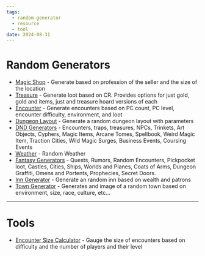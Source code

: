 ```yaml
---
tags:
  - random-generator
  - resource
  - tool
date: 2024-08-31
---
```


# Random Generators

- [Magic Shop](https://donjon.bin.sh/5e/magic/shop.html) - Generate based on profession of the seller and the size of the location
- [Treasure](https://donjon.bin.sh/5e/random/#type=treasure;treasure-cr=10;treasure-loot_type=individual_treasure) - Generate loot based on CR. Provides options for just gold, gold and items, just and treasure hoard versions of each
- [Encounter](https://donjon.bin.sh/5e/random/#type=encounter) - Generate encounters based on PC count, PC level, encounter difficulty, environment, and loot
- [Dungeon Layout](https://donjon.bin.sh/5e/dungeon/) - Generate a random dungeon layout with parameters
- [DND Generators](https://donjon.bin.sh/5e/random/) - Encounters, traps, treasures, NPCs, Trinkets, Art Objects, Cyphers, Magic Items, Arcane Tomes, Spellbook, Weird Magic Item, Traction Cities, Wild Magic Surges, Business Events, Coursing Events
- [Weather](https://donjon.bin.sh/weather/) - Random Weather
- [Fantasy Generators](https://donjon.bin.sh/fantasy/random/) - Quests, Rumors, Random Encounters, Pickpocket loot, Castles, Cities, Ships, Worlds and Planes, Coats of Arms, Dungeon Graffiti, Omens and Portents, Prophecies, Secret Doors.
- [Inn Generator](https://donjon.bin.sh/fantasy/inn/) - Generate an random inn based on wealth and patrons
- [Town Generator](https://donjon.bin.sh/fantasy/town/) - Generates and image of a random town based on environment, size, race, culture, etc...

---
# Tools

- [Encounter Size Calculator](https://donjon.bin.sh/5e/calc/enc_size.html) - Gauge the size of encounters based on difficulty and the number of players and their level